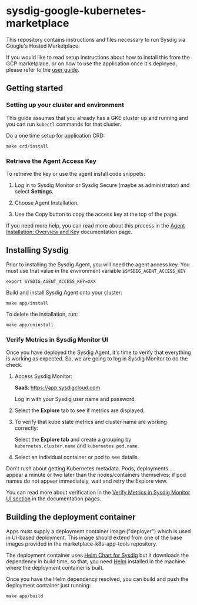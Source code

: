 # sysdig-google-kubernetes-marketplace

This repository contains instructions and files necessary to run Sysdig via
Google's Hosted Marketplace.

If you would like to read setup instructions about how to install this from the
GCP marketplace, or on how to use the application once it's deployed, please
refer to the [user guide](user-guide.md).

## Getting started

### Setting up your cluster and environment

This guide assumes that you already has a GKE cluster up and running and you
can run `kubectl` commands for that cluster.

Do a one time setup for application CRD:

```shell
make crd/install
```

### Retrieve the Agent Access Key

To retrieve the key or use the agent install code snippets:

1. Log in to Sysdig Monitor or Sysdig Secure (maybe as administrator) and
   select **Settings**.

2. Choose Agent Installation.

3. Use the Copy button to copy the access key at the top of the page.

If you need more help, you can read more about this process in the [Agent Installation: Overview and Key](
https://sysdigdocs.atlassian.net/wiki/spaces/Platform/pages/213352719/Agent+Installation+Overview+and+Key)
documentation page.

## Installing Sysdig

Prior to installing the Sysdig Agent, you will need the agent access key.  You
must use that value in the environment variable `$SYSDIG_AGENT_ACCESS_KEY`

```shell
export SYSDIG_AGENT_ACCESS_KEY=XXX
```

Build and install Sysdig Agent onto your cluster:

```shell
make app/install
```

To delete the installation, run:

```shell
make app/uninstall
```

### Verify Metrics in Sysdig Monitor UI

Once you have deployed the Sysdig Agent, it's time to verify that everything is
working as expected. So, we are going to log in Sysdig Monitor to do the check.

1. Access Sysdig Monitor:

   **SaaS**: https://app.sysdigcloud.com

   Log in with your Sysdig user name and password.

2. Select the **Explore** tab to see if metrics are displayed.

3. To verify that kube state metrics and cluster name are working correctly:

   Select the **Explore tab** and create a grouping by `kubernetes.cluster.name` and `kubernetes.pod.name`.

4. Select an individual container or pod to see details.

Don't rush about getting Kubernetes metadata. Pods, deployments ... appear a
minute or two later than the nodes/containers themselves; if pod names do not
appear immediately, wait and retry the Explore view.

You can read more about verification in the [Verify Metrics in Sysdig Monitor UI section](https://sysdigdocs.atlassian.net/wiki/spaces/Platform/pages/256475257/GKE+Installation+Steps#GKEInstallationSteps-VerifyMetricsinSysdigMonitorUI)
in the documentation pages.

## Building the deployment container

Apps must supply a deployment container image ("deployer") which is used in
UI-based deployment. This image should extend from one of the base images
provided in the marketplace-k8s-app-tools repository.

The deployment container uses [Helm Chart for Sysdig](https://hub.helm.sh/charts/stable/sysdig)
but it downloads the dependency in build time, so that, you need
[Helm](https://helm.sh/) installed in the machine where the deployment container
is built.

Once you have the Helm dependency resolved, you can build and push the
deployment container just running:

```shell
make app/build
```
